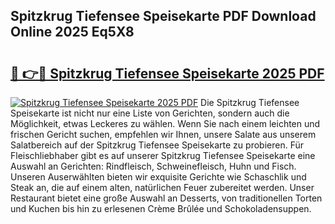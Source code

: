 ## Spitzkrug Tiefensee Speisekarte PDF Download Online 2025 Eq5X8

# <h2><a href="http://gca2pjf.nevu.top/?p=Spitzkrug+Tiefensee+Speisekarte">🔗 👉🔴 Spitzkrug Tiefensee Speisekarte 2025 PDF</a></h2>

[![Spitzkrug Tiefensee Speisekarte 2025 PDF](https://i.imgur.com/dBaPXMq.png)](http://gca2pjf.nevu.top/?p=Spitzkrug+Tiefensee+Speisekarte)
Die Spitzkrug Tiefensee Speisekarte ist nicht nur eine Liste von Gerichten, sondern auch die Möglichkeit, etwas Leckeres zu wählen. Wenn Sie nach einem leichten und frischen Gericht suchen, empfehlen wir Ihnen, unsere Salate aus unserem Salatbereich auf der Spitzkrug Tiefensee Speisekarte zu probieren. Für Fleischliebhaber gibt es auf unserer Spitzkrug Tiefensee Speisekarte eine Auswahl an Gerichten: Rindfleisch, Schweinefleisch, Huhn und Fisch. Unseren Auserwählten bieten wir exquisite Gerichte wie Schaschlik und Steak an, die auf einem alten, natürlichen Feuer zubereitet werden. Unser Restaurant bietet eine große Auswahl an Desserts, von traditionellen Torten und Kuchen bis hin zu erlesenen Crème Brûlée und Schokoladensuppen.
